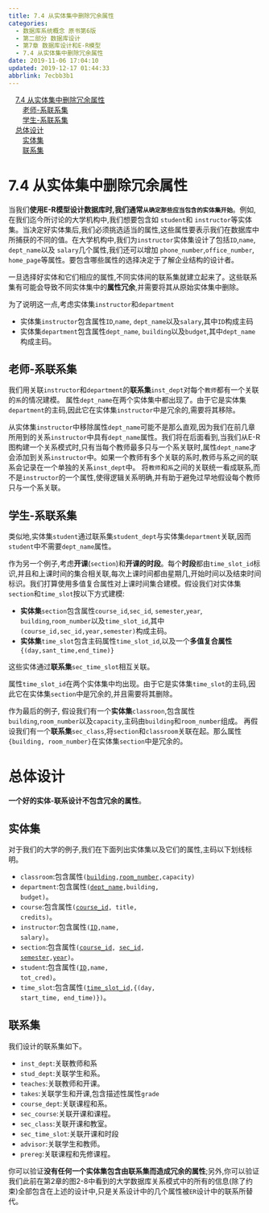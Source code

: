 ```yaml
---
title: 7.4 从实体集中删除冗余属性
categories: 
  - 数据库系统概念 原书第6版
  - 第二部分 数据库设计
  - 第7章 数据库设计和E-R模型
  - 7.4 从实体集中删除冗余属性
date: 2019-11-06 17:04:10
updated: 2019-12-17 01:44:33
abbrlink: 7ecbb3b1
---
```

<div id='my_toc'><a href="/ReadingNotes/7ecbb3b1/#7.4-从实体集中删除冗余属性" class="header_1">7.4 从实体集中删除冗余属性</a><br><a href="/ReadingNotes/7ecbb3b1/#老师-系联系集" class="header_2">老师-系联系集</a><br><a href="/ReadingNotes/7ecbb3b1/#学生-系联系集" class="header_2">学生-系联系集</a><br><a href="/ReadingNotes/7ecbb3b1/#总体设计" class="header_1">总体设计</a><br><a href="/ReadingNotes/7ecbb3b1/#实体集" class="header_2">实体集</a><br><a href="/ReadingNotes/7ecbb3b1/#联系集" class="header_2">联系集</a><br></div>
<style>
    .header_1{
        margin-left: 1em;
    }
    .header_2{
        margin-left: 2em;
    }
    .header_3{
        margin-left: 3em;
    }
    .header_4{
        margin-left: 4em;
    }
    .header_5{
        margin-left: 5em;
    }
    .header_6{
        margin-left: 6em;
    }
</style>
<!--more-->
<script>if (navigator.platform.search('arm')==-1){document.getElementById('my_toc').style.display = 'none';}
var e,p = document.getElementsByTagName('p');while (p.length>0) {e = p[0];e.parentElement.removeChild(e);}
</script>

<!--end-->
# 7.4 从实体集中删除冗余属性 #
当我们**使用E-R模型设计数据库时,我们通常`从确定那些应当包含的实体集开始`**。例如,在我们迄今所讨论的大学机构中,我们想要包含如 `student`和 `instructor`等实体集。当决定好实体集后,我们必须挑选适当的属性,这些属性要表示我们在数据库中所捕获的不同的值。在大学机构中,我们为`instructor`实体集设计了包括`ID`,`name`, `dept_name`以及 `salary`几个属性,我们还可以增加 `phone_number`,`office_number`, `home_page`等属性。要包含哪些属性的选择决定于了解企业结构的设计者。

一旦选择好实体和它们相应的属性,不同实体间的联系集就建立起来了。这些联系集有可能会导致不同实体集中的**属性冗余**,并需要将其从原始实体集中删除。

为了说明这一点,考虑实体集`instructor`和`department`
- 实体集`instructor`包含属性`ID`,`name`, `dept_name`以及`salary`,其中`ID`构成主码
- 实体集`department`包含属性`dept_name`, `building`以及`budget`,其中`dept_name`构成主码。

## 老师-系联系集 ##
我们用关联`instructor`和`department`的**联系集**`inst_dept`对每个`教师`都有一个关联的`系`的情况建模。
属性`dept_name`在两个实体集中都出现了。由于它是实体集`department`的主码,因此它在实体集`instructor`中是冗余的,需要将其移除。

从实体集`instructor`中移除属性`dept_name`可能不是那么直观,因为我们在前几章所用到的关系`instructor`中具有`dept_name`属性。我们将在后面看到,当我们从E-R图构建一个关系模式时,只有当每个教师最多只与一个系关联时,属性`dept_name`才会添加到关系`instructor`中。如果一个教师有多个关联的系时,教师与系之间的联系会记录在一个单独的关系`inst_dept`中。
将`教师`和`系`之间的关联统一看成联系,而不是`instructor`的一个属性,使得逻辑关系明确,并有助于避免过早地假设每个教师只与一个系关联。
## 学生-系联系集 ##
类似地,实体集`student`通过联系集`student_dept`与实体集`department`关联,因而`student`中不需要`dept_name`属性。

作为另一个例子,考虑**开课**(`section`)和**开课的时段**。每个**时段**都由`time_slot_id`标识,并且和上课时间的集合相关联,每次上课时间都由星期几,开始时间以及结束时间标识。我们打算使用多值复合属性对上课时间集合建模。假设我们对实体集`section`和`time_slot`按以下方式建模:
- **实体集**`section`包含属性`course_id`,`sec_id`, `semester`,`year`, `building`,`room_number`以及`time_slot_id`,其中`(course_id,sec_id,year,semester)`构成主码。
- **实体集**`time_slot`包含主码属性`time_slot_id`,以及一个**多值复合属性**`{(day,sant_time,end_time)}`

这些实体通过**联系集**`sec_time_slot`相互关联。

属性`time_slot_id`在两个实体集中均出现。由于它是实体集`time_slot`的主码,因此它在实体集`section`中是冗余的,并且需要将其删除。


作为最后的例子,
假设我们有一个**实体集**`classroon`,包含属性`building`,`room_number`以及`capacity`,主码由`building`和`room_number`组成。
再假设我们有一个**联系集**`sec_class`,将`section`和`classroom`关联在起。那么属性`{building, room_number}`在实体集`section`中是冗余的。

# 总体设计 #
**一个好的实体-联系设计不包含冗余的属性**。
## 实体集 ##
对于我们的大学的例子,我们在下面列出实体集以及它们的属性,主码以下划线标明。
- `classroom`:包含属性<code>(<u>building</u>,<u>room_number</u>,capacity)</code>
- `department`:包含属性<code>(<u>dept_name</u>,building, budget)</code>。
- `course`:包含属性<code>(<u>course_id</u>, title, credits)</code>。
- `instructor`:包含属性<code>(<u>ID</u>,name, salary)</code>。
- `section`:包含属性<code>(<u>course_id</u>, <u>sec_id</u>, <u>semester</u>,<u>year</u>)</code>。
- `student`:包含属性<code>(<u>ID</u>,name, tot_cred)</code>。
- `time_slot`:包含属性<code>(<u>time_slot_id</u>,{(day, start_time, end_time)})</code>。

## 联系集 ##
我们设计的联系集如下。
- `inst_dept`:关联教师和系
- `stud_dept`:关联学生和系。
- `teaches`:关联教师和开课。
- `takes`:关联学生和开课,包含描述性属性`grade`
- `course_dept`:关联课程和系。
- `sec_course`:关联开课和课程。
- `sec_class`:关联开课和教室。
- `sec_time_slot`:关联开课和时段
- `advisor`:关联学生和教师。
- `prereg`:关联课程和先修课程。

你可以验证**没有任何一个实体集包含由联系集而造成冗余的属性**;另外,你可以验证我们此前在第2章的图2-8中看到的大学数据库关系模式中的所有的信息(除了约束)全部包含在上述的设计中,只是关系设计中的几个属性被`ER`设计中的联系所替代。
